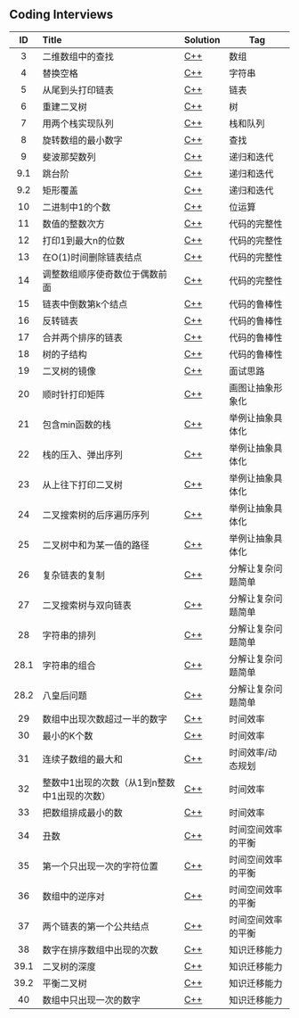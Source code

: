 ## Coding Interviews

| ID | Title | Solution  | Tag |
|:---:|:---|---|---|
|3|二维数组中的查找|[C++](./Solution/03/find.cpp)|数组|
|4|替换空格|[C++](./Solution/04/replaceSpace.cpp)|字符串|
|5|从尾到头打印链表|[C++](./Solution/05/printListFromTailToHead.cpp)|链表|
|6|重建二叉树|[C++](./Solution/06/reConstructBinaryTree.cpp)|树|
|7|用两个栈实现队列|[C++](./Solution/07/queueWithTwoStacks.cpp)|栈和队列|
|8|旋转数组的最小数字|[C++](./Solution/08/minNumberInRotateArray.cpp)| 查找|
|9|斐波那契数列|[C++](./Solution/09/Fibonacci.cpp)|递归和迭代|
|9.1|跳台阶|[C++](./Solution/09/jumpFloor.cpp)|递归和迭代|
|9.2|矩形覆盖|[C++](./Solution/09/rectCover.cpp)|递归和迭代|
|10|二进制中1的个数|[C++](./Solution/10/numberOf1.cpp)|位运算|
|11|数值的整数次方|[C++](./Solution/11/power.cpp)|代码的完整性|
|12|打印1到最大n的位数|[C++](./Solution/12/print1ToMaxOfDigits.cpp)|代码的完整性|
|13|在O(1)时间删除链表结点|[C++](./Solution/13/deleteNode.cpp)|代码的完整性|
|14|调整数组顺序使奇数位于偶数前面|[C++](./Solution/14/reOrderArray.cpp)|代码的完整性|
|15|链表中倒数第k个结点|[C++](./Solution/15/findKthToTail.cpp)|代码的鲁棒性|
|16|反转链表|[C++](./Solution/16/reverseList.cpp)|代码的鲁棒性|
|17|合并两个排序的链表|[C++](./Solution/17/mergeList.cpp)|代码的鲁棒性|
|18|树的子结构|[C++](./Solution/18/hasSubtree.cpp)|代码的鲁棒性|
|19|二叉树的镜像|[C++](./Solution/19/mirror.cpp)|面试思路|
|20|顺时针打印矩阵|[C++](./Solution/20/printMatrix.cpp)|画图让抽象形象化|
|21|包含min函数的栈|[C++](./Solution/21/stackWithMin.cpp)|举例让抽象具体化|
|22|栈的压入、弹出序列|[C++](./Solution/22/isPopOrder.cpp)|举例让抽象具体化|
|23|从上往下打印二叉树|[C++](./Solution/23/printFromTopToBottom.cpp)|举例让抽象具体化|
|24|二叉搜索树的后序遍历序列|[C++](./Solution/24/verifySquenceOfBST.cpp)|举例让抽象具体化|
|25|二叉树中和为某一值的路径|[C++](./Solution/25/findPath.cpp)|举例让抽象具体化|
|26|复杂链表的复制|[C++](./Solution/26/clone.cpp)|分解让复杂问题简单|
|27|二叉搜索树与双向链表|[C++](./Solution/27/convert.cpp)|分解让复杂问题简单|
|28|字符串的排列|[C++](./Solution/28/permutation.cpp)|分解让复杂问题简单|
|28.1|字符串的组合|[C++](./Solution/28/combination.cpp)|分解让复杂问题简单|
|28.2|八皇后问题|[C++](./Solution/28/queueChess.cpp)|分解让复杂问题简单|
|29|数组中出现次数超过一半的数字|[C++](./Solution/29/moreThanHalfNum.cpp)|时间效率|
|30|最小的K个数|[C++](./Solution/30/getLeastNumbers.cpp)|时间效率|
|31|连续子数组的最大和|[C++](./Solution/31/greatestSumOfSubarrays.cpp)|时间效率/动态规划|
|32|整数中1出现的次数（从1到n整数中1出现的次数）|[C++](./Solution/32/numberOf1Between1AndN.cpp)|时间效率|
|33|把数组排成最小的数|[C++](./Solution/33/printMinNumber.cpp)|时间效率|
|34|丑数|[C++](./Solution/34/getUglyNumber.cpp)|时间空间效率的平衡|
|35|第一个只出现一次的字符位置|[C++](./Solution/35/firstNotRepeatingChar.cpp)|时间空间效率的平衡|
|36|数组中的逆序对|[C++](./Solution/36/inversePairs.cpp)|时间空间效率的平衡|
|37|两个链表的第一个公共结点|[C++](./Solution/37/findFirstCommonNode.cpp)|时间空间效率的平衡|
|38|数字在排序数组中出现的次数|[C++](./Solution/38/getNumberOfK.cpp)|知识迁移能力|
|39.1|二叉树的深度|[C++](./Solution/39/treeDepth.cpp)|知识迁移能力|
|39.2|平衡二叉树|[C++](./Solution/39/isBalanced.cpp)|知识迁移能力|
|40|数组中只出现一次的数字|[C++](./Solution/40/findNumsAppearOnce.cpp)|知识迁移能力|

